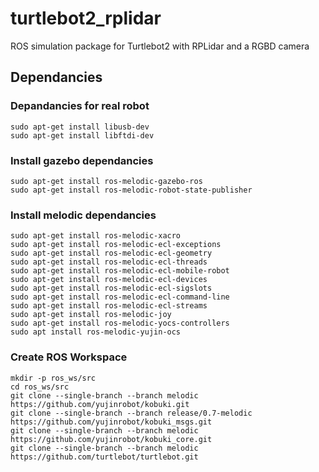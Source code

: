# turtlebot2_rplidar
ROS simulation package for Turtlebot2 with RPLidar and a RGBD camera

## Dependancies

### Depandancies for real robot

```
sudo apt-get install libusb-dev
sudo apt-get install libftdi-dev
```
### Install gazebo dependancies
```
sudo apt-get install ros-melodic-gazebo-ros
sudo apt-get install ros-melodic-robot-state-publisher
```
### Install melodic dependancies
```
sudo apt-get install ros-melodic-xacro
sudo apt-get install ros-melodic-ecl-exceptions
sudo apt-get install ros-melodic-ecl-geometry
sudo apt-get install ros-melodic-ecl-threads
sudo apt-get install ros-melodic-ecl-mobile-robot
sudo apt-get install ros-melodic-ecl-devices
sudo apt-get install ros-melodic-ecl-sigslots
sudo apt-get install ros-melodic-ecl-command-line
sudo apt-get install ros-melodic-ecl-streams
sudo apt-get install ros-melodic-joy
sudo apt-get install ros-melodic-yocs-controllers 
sudo apt install ros-melodic-yujin-ocs
```

### Create ROS Workspace
```
mkdir -p ros_ws/src
cd ros_ws/src
git clone --single-branch --branch melodic https://github.com/yujinrobot/kobuki.git
git clone --single-branch --branch release/0.7-melodic https://github.com/yujinrobot/kobuki_msgs.git
git clone --single-branch --branch melodic https://github.com/yujinrobot/kobuki_core.git
git clone --single-branch --branch melodic https://github.com/turtlebot/turtlebot.git 
```

